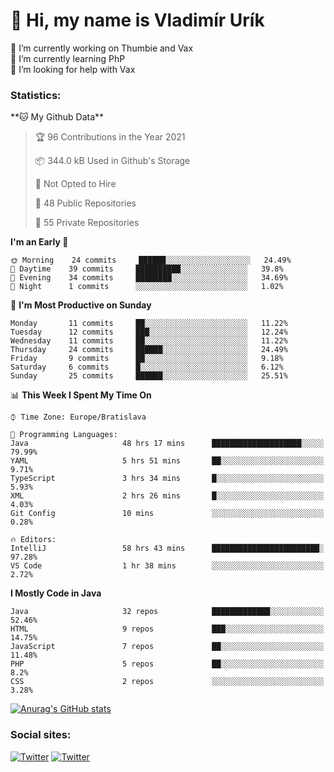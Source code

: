 <h1> 👋 Hi, my name is Vladimír Urík</h1>
<p>
 🔭 I’m currently working on Thumbie and Vax<br>
 🌱 I’m currently learning PhP<br>
 🤔 I’m looking for help with Vax<br>
</p>
<h3>Statistics:</h3>
<!--START_SECTION:waka-->
**🐱 My Github Data** 

> 🏆 96 Contributions in the Year 2021
 > 
> 📦 344.0 kB Used in Github's Storage 
 > 
> 🚫 Not Opted to Hire
 > 
> 📜 48 Public Repositories 
 > 
> 🔑 55 Private Repositories  
 > 
**I'm an Early 🐤** 

```text
🌞 Morning    24 commits     ██████░░░░░░░░░░░░░░░░░░░   24.49% 
🌆 Daytime    39 commits     ██████████░░░░░░░░░░░░░░░   39.8% 
🌃 Evening    34 commits     ████████░░░░░░░░░░░░░░░░░   34.69% 
🌙 Night      1 commits      ░░░░░░░░░░░░░░░░░░░░░░░░░   1.02%

```
📅 **I'm Most Productive on Sunday** 

```text
Monday       11 commits     ██░░░░░░░░░░░░░░░░░░░░░░░   11.22% 
Tuesday      12 commits     ███░░░░░░░░░░░░░░░░░░░░░░   12.24% 
Wednesday    11 commits     ██░░░░░░░░░░░░░░░░░░░░░░░   11.22% 
Thursday     24 commits     ██████░░░░░░░░░░░░░░░░░░░   24.49% 
Friday       9 commits      ██░░░░░░░░░░░░░░░░░░░░░░░   9.18% 
Saturday     6 commits      █░░░░░░░░░░░░░░░░░░░░░░░░   6.12% 
Sunday       25 commits     ██████░░░░░░░░░░░░░░░░░░░   25.51%

```


📊 **This Week I Spent My Time On** 

```text
⌚︎ Time Zone: Europe/Bratislava

💬 Programming Languages: 
Java                     48 hrs 17 mins      ████████████████████░░░░░   79.99% 
YAML                     5 hrs 51 mins       ██░░░░░░░░░░░░░░░░░░░░░░░   9.71% 
TypeScript               3 hrs 34 mins       █░░░░░░░░░░░░░░░░░░░░░░░░   5.93% 
XML                      2 hrs 26 mins       █░░░░░░░░░░░░░░░░░░░░░░░░   4.03% 
Git Config               10 mins             ░░░░░░░░░░░░░░░░░░░░░░░░░   0.28%

🔥 Editors: 
IntelliJ                 58 hrs 43 mins      ████████████████████████░   97.28% 
VS Code                  1 hr 38 mins        ░░░░░░░░░░░░░░░░░░░░░░░░░   2.72%

```

**I Mostly Code in Java** 

```text
Java                     32 repos            █████████████░░░░░░░░░░░░   52.46% 
HTML                     9 repos             ███░░░░░░░░░░░░░░░░░░░░░░   14.75% 
JavaScript               7 repos             ██░░░░░░░░░░░░░░░░░░░░░░░   11.48% 
PHP                      5 repos             ██░░░░░░░░░░░░░░░░░░░░░░░   8.2% 
CSS                      2 repos             ░░░░░░░░░░░░░░░░░░░░░░░░░   3.28%

```



<!--END_SECTION:waka-->

[![Anurag's GitHub stats](https://github-readme-stats.vercel.app/api?username=vladimir-urik)](https://github.com/anuraghazra/github-readme-stats)

<h3>Social sites:</h3>
<p><a href="https://twitter.com/GGGEDR" target="_blank"><img alt="Twitter" src="https://img.shields.io/badge/twitter-%231DA1F2.svg?&style=for-the-badge&logo=twitter&logoColor=white" /></a> <a href="https://www.reddit.com/user/GGGEDR" target="_blank"><img alt="Twitter" src="https://img.shields.io/badge/reddit-%23FE6262.svg?&style=for-the-badge&logo=reddit&logoColor=white" /></a>
</p>
